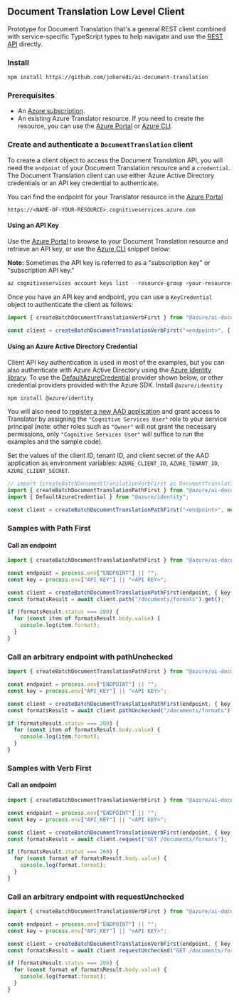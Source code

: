 ## Document Translation Low Level Client

Prototype for Document Translation that's a general REST client combined with service-specific TypeScript types to help navigate and use the [REST API][rest_api] directly.

### Install

```bash
npm install https://github.com/joheredi/ai-document-translation
```

### Prerequisites

- An [Azure subscription][azure_sub].
- An existing Azure Translator resource. If you need to create the resource, you can use the [Azure Portal][create_translator] or [Azure CLI][azure_cli].

### Create and authenticate a `DocumentTranslation` client

To create a client object to access the Document Translation API, you will need the `endpoint` of your Document Translation resource and a `credential`. The Document Translation client can use either Azure Active Directory credentials or an API key credential to authenticate.

You can find the endpoint for your Translator resource in the [Azure Portal][azure_portal]

`https://<NAME-OF-YOUR-RESOURCE>.cognitiveservices.azure.com`

#### Using an API Key

Use the [Azure Portal][azure_portal] to browse to your Document Translation resource and retrieve an API key, or use the [Azure CLI][azure_cli] snippet below:

**Note:** Sometimes the API key is referred to as a "subscription key" or "subscription API key."

```PowerShell
az cognitiveservices account keys list --resource-group <your-resource-group-name> --name <your-resource-name>
```

Once you have an API key and endpoint, you can use a `KeyCredential` object to authenticate the client as follows:

```js
import { createBatchDocumentTranslationVerbFirst } from "@azure/ai-document-translation";

const client = createBatchDocumentTranslationVerbFirst("<endpoint>", { key: "<API key>" });
```

#### Using an Azure Active Directory Credential

Client API key authentication is used in most of the examples, but you can also authenticate with Azure Active Directory using the [Azure Identity library][azure_identity]. To use the [DefaultAzureCredential][defaultazurecredential] provider shown below,
or other credential providers provided with the Azure SDK. Install `@azure/identity`

```bash
npm install @azure/identity
```

You will also need to [register a new AAD application][register_aad_app] and grant access to Translator by assigning the `"Cognitive Services User"` role to your service principal (note: other roles such as `"Owner"` will not grant the necessary permissions, only `"Cognitive Services User"` will suffice to run the examples and the sample code).

Set the values of the client ID, tenant ID, and client secret of the AAD application as environment variables: `AZURE_CLIENT_ID`, `AZURE_TENANT_ID`, `AZURE_CLIENT_SECRET`.

```js
// import {createBatchDocumentTranslationVerbFirst as DocumentTranslation} from @azure/ai-document-translation;
import { createBatchDocumentTranslationPathFirst } from "@azure/ai-document-translation";
import { DefaultAzureCredential } from "@azure/identity";

const client = createBatchDocumentTranslationPathFirst("<endpoint>", new DefaultAzureCredential());
```

### Samples with Path First

#### Call an endpoint

```typescript
import { createBatchDocumentTranslationPathFirst } from "@azure/ai-document-translation";

const endpoint = process.env["ENDPOINT"] || "";
const key = process.env["API_KEY"] || "<API KEY>";

const client = createBatchDocumentTranslationPathFirst(endpoint, { key });
const formatsResult = await client.path("/documents/formats").get();

if (formatsResult.status === 200) {
  for (const item of formatsResult.body.value) {
    console.log(item.format);
  }
}
```

### Call an arbitrary endpoint with pathUnchecked

```typescript
import { createBatchDocumentTranslationPathFirst } from "@azure/ai-document-translation";

const endpoint = process.env["ENDPOINT"] || "";
const key = process.env["API_KEY"] || "<API KEY>";

const client = createBatchDocumentTranslationPathFirst(endpoint, { key });
const formatsResult = await client.pathUnckecked("/documents/formats").get();

if (formatsResult.status === 200) {
  for (const item of formatsResult.body.value) {
    console.log(item.format);
  }
}
```

### Samples with Verb First

#### Call an endpoint

```typescript
import { createBatchDocumentTranslationVerbFirst } from "@azure/ai-document-translation";

const endpoint = process.env["ENDPOINT"] || "";
const key = process.env["API_KEY"] || "<API KEY>";

const client = createBatchDocumentTranslationVerbFirst(endpoint, { key });
const formatsResult = await client.request("GET /documents/formats");

if (formatsResult.status === 200) {
  for (const format of formatsResult.body.value) {
    console.log(format.format);
  }
}
```

### Call an arbitrary endpoint with requestUnchecked

```typescript
import { createBatchDocumentTranslationVerbFirst } from "@azure/ai-document-translation";

const endpoint = process.env["ENDPOINT"] || "";
const key = process.env["API_KEY"] || "<API KEY>";

const client = createBatchDocumentTranslationVerbFirst(endpoint, { key });
const formatsResult = await client.requestUnchecked("GET /documents/formats");

if (formatsResult.status === 200) {
  for (const format of formatsResult.body.value) {
    console.log(format.format);
  }
}
```

[azure_cli]: https://docs.microsoft.com/cli/azure
[azure_sub]: https://azure.microsoft.com/free/
[create_translator]: https://ms.portal.azure.com/#create/Microsoft.CognitiveServicesTextTranslation
[azure_portal]: https://portal.azure.com
[azure_identity]: https://github.com/Azure/azure-sdk-for-js/tree/master/sdk/identity/identity
[register_aad_app]: https://docs.microsoft.com/azure/cognitive-services/authentication#assign-a-role-to-a-service-principal
[defaultazurecredential]: https://github.com/Azure/azure-sdk-for-js/tree/master/sdk/identity/identity#defaultazurecredential
[rest_api]: https://docs.microsoft.com/en-us/rest/api/cognitiveservices/translator/documenttranslation
